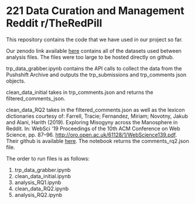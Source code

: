 # 221 Data Curation and Management Reddit r/TheRedPill

This repository contains the code that we have used in our project so far.

Our zenodo link available [here](https://zenodo.org/record/6474336) contains all of the datasets used between analysis files.
The files were too large to be hosted directly on github.

trp_data_grabber.ipynb contains the API calls to collect the data from the Pushshift Archive and outputs the trp_submissions and trp_comments json objects.

clean_data_initial takes in trp_comments.json and returns the filtered_comments_json.

clean_data_RQ2 takes in the filtered_comments.json as well as the lexicon dictionaries courtesy of:
Farrell, Tracie; Fernandez, Miriam; Novotny, Jakub and Alani, Harith (2019). Exploring Misogyny across the Manosphere in Reddit. In: WebSci '19 Proceedings of the 10th ACM Conference on Web Science, pp. 87–96. http://oro.open.ac.uk/61128/1/WebScience139.pdf. Their github is available [here](https://github.com/miriamfs/WebSci2019). The notebook returns the comments_rq2.json file.

The order to run files is as follows:
1. trp_data_grabber.ipynb
2. clean_data_initial.ipynb
3. analysis_RQ1.ipynb
4. clean_data_RQ2.ipynb
5. analysis_RQ2.ipynb
